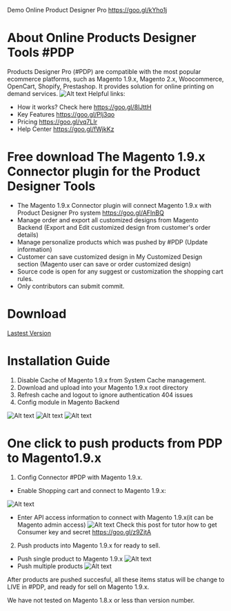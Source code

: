 Demo Online Product Designer Pro https://goo.gl/kYho1j 
# About Online Products Designer Tools #PDP
Products Designer Pro (#PDP) are compatible with the most popular ecommerce platforms, such as Magento 1.9.x, Magento 2.x, Woocommerce, OpenCart, Shopify, Prestashop. It provides solution for online printing on demand services.
![Alt text](https://productsdesignerpro.com/wp-content/uploads/2016/08/mockup-on-ipad.jpg "Push multiple products") 
Helpful links:
- How it works? Check here https://goo.gl/8lJttH
- Key Features  https://goo.gl/Plj3qo
- Pricing https://goo.gl/vq7LIr
- Help Center https://goo.gl/fWjkKz


# Free download The Magento 1.9.x Connector plugin for the Product Designer Tools 
- The Magento 1.9.x Connector plugin will connect Magento 1.9.x with Product Designer Pro system https://goo.gl/AFlnBQ
- Manage order and export all customized designs from Magento Backend (Export and Edit customized design from customer's order details)
- Manage personalize products which was pushed by #PDP (Update information)
- Customer can save customized design in My Customized Design section (Magento user can save or order customized design)
- Source code is open for any suggest or customization the shopping cart rules.
- Only contributors can submit commit.
# Download
[Lastest Version](https://github.com/magebay99/magento-product-designer-tools/archive/master.zip)
# Installation Guide 

1. Disable Cache of Magento 1.9.x from System Cache management.
2. Download and upload into your Magento 1.9.x root directory
3. Refresh cache and logout to ignore authentication 404 issues
4. Config module in Magento Backend

![Alt text](https://productsdesignerpro.com/images/disable-cache-m1.png "Disable Cache") 
![Alt text](https://productsdesignerpro.com/images/pdp-config-magento1.png "Configuration the connector module")
![Alt text](https://productsdesignerpro.com/images/pdp-config-magento1-path.png "Enter installed path of PDP. For example domain.com/designer then just enter 'designer'")

# One click to push products from PDP to Magento1.9.x

1. Config Connector #PDP with Magento 1.9.x.  
- Enable Shopping cart and connect to Magento 1.9.x:

![Alt text](http://image.prntscr.com/image/d590b720a652453da0851ae3d8770309.png "Enable Shopping Cart") 

- Enter API access information to connect with Magento 1.9.x(it can be Magento admin access)
![Alt text](https://productsdesignerpro.com/images/config-magento1-with-pdp.png "Disable Cache") 
Check this post for tutor how to get Consumer key and secret https://goo.gl/z9ZjtA 

2. Push products into Magento 1.9.x for ready to sell.
- Push single product to Magento 1.9.x
![Alt text](http://image.prntscr.com/image/c9a9e469a1a046b5a8efcb5fc7d849be.png "Push single product to live") 
- Push multiple products 
![Alt text](http://g.recordit.co/wPC1LI8pcw.gif "Push multiple products (max 12)") 

After products are pushed succesful, all these items status will be change to LIVE in #PDP, and ready for sell on Magento 1.9.x.

We have not tested on Magento 1.8.x or less than version number.




